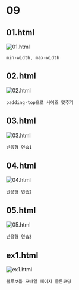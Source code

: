 # 09
## 01.html
![01.html](https://user-images.githubusercontent.com/95092921/178389658-c078214e-faa6-4422-9bbc-1ed1182173bc.png)
```
min-width, max-width
```
## 02.html
![02.html](https://user-images.githubusercontent.com/95092921/178389655-20ce9ca6-7ead-4459-b5f1-d51f7b42d26c.png)
```
padding-top으로 사이즈 맞추기
```
## 03.html
![03.html](https://user-images.githubusercontent.com/95092921/178389654-34058dc7-637d-4b10-8b98-dca62744003c.png)
```
반응형 연습1
```
## 04.html
![04.html](https://user-images.githubusercontent.com/95092921/178389653-a63818ca-0052-454e-842f-7627a79ade66.png)
```
반응형 연습2
```
## 05.html
![05.html](https://user-images.githubusercontent.com/95092921/178389652-dead6656-0006-4c14-a969-8dba2ecd840b.png)
```
반응형 연습3
```
## ex1.html
![ex1.html](https://user-images.githubusercontent.com/95092921/178389646-0c9744d4-fcc8-4be4-be17-4157a43da4b3.png)
```
블루보틀 모바일 페이지 클론코딩
```
